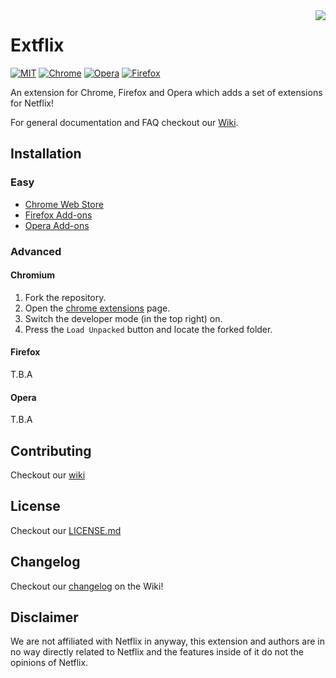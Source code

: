 <img src="https://cdn.rawgit.com/hwll/extflix/5511fed5/content/img/icon/128.png" align="right" />

# Extflix

[![MIT](https://img.shields.io/badge/License-MIT-brightgreen.svg)](https://github.com/jakeoid/waste-basket/blob/master/LICENSE.md)
[![Chrome](https://img.shields.io/badge/chrome-version%200.1-lightgrey.svg)]()
[![Opera](https://img.shields.io/badge/opera-version%200.1-red.svg)]()
[![Firefox](https://img.shields.io/badge/firefox-version%200.1-orange.svg)]()

An extension for Chrome, Firefox and Opera which adds a set of extensions for Netflix! 

For general documentation and FAQ checkout our [Wiki](https://github.com/hwll/extflix/wiki).

## Installation

### Easy

- [Chrome Web Store]()
- [Firefox Add-ons]()
- [Opera Add-ons]()

### Advanced

#### Chromium

1. Fork the repository.
2. Open the [chrome extensions](chrome://extensions) page.
3. Switch the developer mode (in the top right) on.
4. Press the `Load Unpacked` button and locate the forked folder.

#### Firefox

T.B.A

#### Opera

T.B.A

## Contributing

Checkout our [wiki](https://github.com/hwll/extflix/wiki/contributing)

## License

Checkout our [LICENSE.md](https://github.com/hwll/extflix/blob/master/LICENSE.md)

## Changelog

Checkout our [changelog](https://github.com/hwll/extflix/changelog) on the Wiki!

## Disclaimer

We are not affiliated with Netflix in anyway, this extension and authors are in no way directly related to Netflix and the features inside of it do not the opinions of Netflix.